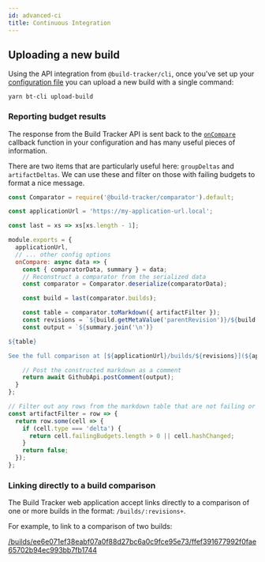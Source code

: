 ```yaml
---
id: advanced-ci
title: Continuous Integration
---
```


## Uploading a new build

Using the API integration from `@build-tracker/cli`, once you've set up your [configuration file](/docs/packages/api-client#configuration) you can upload a new build with a single command:

```shell
yarn bt-cli upload-build
```

### Reporting budget results

The response from the Build Tracker API is sent back to the [`onCompare`](/docs/packages/api-client#oncompare-data-apiresponse-promise-void) callback function in your configuration and has many useful pieces of information.

There are two items that are particularly useful here: `groupDeltas` and `artifactDeltas`. We can use these and filter on those with failing budgets to format a nice message.

```js
const Comparator = require('@build-tracker/comparator').default;

const applicationUrl = 'https://my-application-url.local';

const last = xs => xs[xs.length - 1];

module.exports = {
  applicationUrl,
  // ... other config options
  onCompare: async data => {
    const { comparatorData, summary } = data;
    // Reconstruct a comparator from the serialized data
    const comparator = Comparator.deserialize(comparatorData);

    const build = last(comparator.builds);

    const table = comparator.toMarkdown({ artifactFilter });
    const revisions = `${build.getMetaValue('parentRevision')}/${build.getMetaValue('revision')}`;
    const output = `${summary.join('\n')}

${table}

See the full comparison at [${applicationUrl}/builds/${revisions}](${applicationUrl}/builds/${revisions})`;

    // Post the constructed markdown as a comment
    return await GithubApi.postComment(output);
  }
};

// Filter out any rows from the markdown table that are not failing or did not have a hash change
const artifactFilter = row => {
  return row.some(cell => {
    if (cell.type === 'delta') {
      return cell.failingBudgets.length > 0 || cell.hashChanged;
    }
    return false;
  });
};
```

### Linking directly to a build comparison

The Build Tracker web application accept links directly to a comparison of one or more builds in the format: `/builds/:revisions+`.

For example, to link to a comparison of two builds:

[/builds/ee6e071ef38eabf07a0f88d27bc6a0c9fce95e73/ffef391677992f0fae65702b94ec993bb7fb1744](https://build-tracker-demo.herokuapp.com/builds/ee6e071ef38eabf07a0f88d27bc6a0c9fce95e73/ffef391677992f0fae65702b94ec993bb7fb1744)

